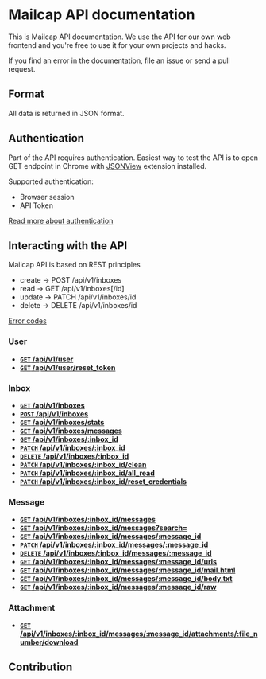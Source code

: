 # Mailcap API documentation

This is Mailcap API documentation. We use the API for our own web frontend and you're free to use it for your own projects and hacks.

If you find an error in the documentation, file an issue or send a pull request.

## Format

All data is returned in JSON format. 

## Authentication

Part of the API requires authentication. Easiest way to test the API is to open GET endpoint in Chrome with [JSONView](https://chrome.google.com/webstore/detail/jsonview/chklaanhfefbnpoihckbnefhakgolnmc) extension installed.

Supported authentication:

- Browser session
- API Token

[Read more about authentication](https://github.com/Mailcap/Mailcap/tree/master/API/v1#authentication)

## Interacting with the API

Mailcap API is based on REST principles

- create → POST   /api/v1/inboxes
- read → GET   /api/v1/inboxes[/id]
- update → PATCH /api/v1/inboxes/id
- delete → DELETE   /api/v1/inboxes/id

[Error codes](https://github.com/Mailcap/Mailcap/tree/master/API/v1##error-codes)

### User

- [**<code>GET</code> /api/v1/user**](https://github.com/Mailcap/Mailcap/tree/master/API/v1#user)
- [**<code>GET</code> /api/v1/user/reset_token**](https://github.com/Mailcap/Mailcap/tree/master/API/v1#reset-user-api-token)

### Inbox

- [**<code>GET</code> /api/v1/inboxes**](https://github.com/Mailcap/Mailcap/tree/master/API/v1#get-list-of-inboxes)
- [**<code>POST</code> /api/v1/inboxes**](https://github.com/Mailcap/Mailcap/tree/master/API/v1#create-inbox)
- [**<code>GET</code> /api/v1/inboxes/stats**](https://github.com/Mailcap/Mailcap/tree/master/API/v1#get-stats-of-inboxes)
- [**<code>GET</code> /api/v1/inboxes/messages**](https://github.com/Mailcap/Mailcap/tree/master/API/v1#get-messages-from-all-inboxes)
- [**<code>GET</code> /api/v1/inboxes/:inbox_id**](https://github.com/Mailcap/Mailcap/tree/master/API/v1#get-inbox)
- [**<code>PATCH</code> /api/v1/inboxes/:inbox_id**](https://github.com/Mailcap/Mailcap/tree/master/API/v1#update-inbox)
- [**<code>DELETE</code> /api/v1/inboxes/:inbox_id**](https://github.com/Mailcap/Mailcap/tree/master/API/v1#delete-inbox)
- [**<code>PATCH</code> /api/v1/inboxes/:inbox_id/clean**](https://github.com/Mailcap/Mailcap/tree/master/API/v1#clean-all-messages-emails-from-inbox)
- [**<code>PATCH</code> /api/v1/inboxes/:inbox_id/all_read**](https://github.com/Mailcap/Mailcap/tree/master/API/v1#mark-all-messages-emails-as-read)
- [**<code>PATCH</code> /api/v1/inboxes/:inbox_id/reset_credentials**](https://github.com/Mailcap/Mailcap/tree/master/API/v1#reset-inbox-credentials)

### Message

- [**<code>GET</code> /api/v1/inboxes/:inbox_id/messages**](https://github.com/Mailcap/Mailcap/tree/master/API/v1#get-messages-from-inbox)
- [**<code>GET</code> /api/v1/inboxes/:inbox_id/messages?search=**](https://github.com/Mailcap/Mailcap/tree/master/API/v1#find-messages)
- [**<code>GET</code> /api/v1/inboxes/:inbox_id/messages/:message_id**](https://github.com/Mailcap/Mailcap/tree/master/API/v1#get-one-message-from-inbox)
- [**<code>PATCH</code> /api/v1/inboxes/:inbox_id/messages/:message_id**](https://github.com/Mailcap/Mailcap/tree/master/API/v1#update-message-attributes-right-now-available-only-read-attribute-for-modification)
- [**<code>DELETE</code> /api/v1/inboxes/:inbox_id/messages/:message_id**](https://github.com/Mailcap/Mailcap/tree/master/API/v1#delete-message)
- [**<code>GET</code> /api/v1/inboxes/:inbox_id/messages/:message_id/urls**](https://github.com/Mailcap/Mailcap/tree/master/API/v1#message-html)
- [**<code>GET</code> /api/v1/inboxes/:inbox_id/messages/:message_id/mail.html**](https://github.com/Mailcap/Mailcap/tree/master/API/v1#message-html)
- [**<code>GET</code> /api/v1/inboxes/:inbox_id/messages/:message_id/body.txt**](https://github.com/Mailcap/Mailcap/tree/master/API/v1#message-text)
- [**<code>GET</code> /api/v1/inboxes/:inbox_id/messages/:message_id/raw**](https://github.com/Mailcap/Mailcap/tree/master/API/v1#message-raw)


### Attachment

- [**<code>GET</code> /api/v1/inboxes/:inbox_id/messages/:message_id/attachments/:file_number/download**](https://github.com/Mailcap/Mailcap/tree/master/API/v1#download)

## Contribution


